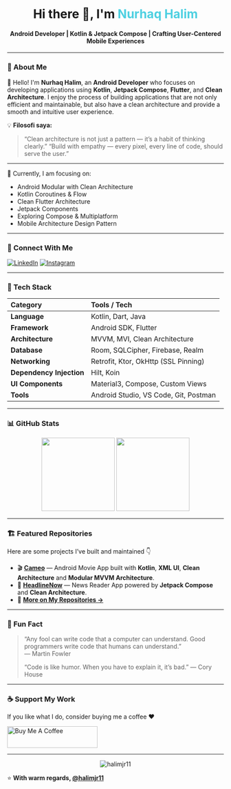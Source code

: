 <h1 align="center">Hi there 👋, I'm <span style="color:#4DD0E1;">Nurhaq Halim</span></h1>
<h4 align="center">Android Developer | Kotlin & Jetpack Compose | Crafting User-Centered Mobile Experiences</h4>

---

### 🧭 About Me
👋 Hello! I'm **Nurhaq Halim**, an **Android Developer** who focuses on developing applications using **Kotlin**, **Jetpack Compose**, **Flutter**, and **Clean Architecture**.
I enjoy the process of building applications that are not only efficient and maintainable, but also have a clean architecture and provide a smooth and intuitive user experience. 

💡 **Filosofi saya:**  
> “Clean architecture is not just a pattern — it’s a habit of thinking clearly.”
> “Build with empathy — every pixel, every line of code, should serve the user.”

---

🌱 Currently, I am focusing on:  
- Android Modular with Clean Architecture
- Kotlin Coroutines & Flow
- Clean Flutter Architecture
- Jetpack Components
- Exploring Compose & Multiplatform
- Mobile Architecture Design Pattern

---

### 🤝 Connect With Me
[![LinkedIn](https://img.shields.io/badge/LinkedIn-0077B5?style=for-the-badge&logo=linkedin&logoColor=white)](https://www.linkedin.com/in/nurhaq-halim-5b05b3207)
[![Instagram](https://img.shields.io/badge/Instagram-E4405F?style=for-the-badge&logo=instagram&logoColor=white)](https://www.instagram.com/nurhaqhalim7r/)

---

### 🧠 Tech Stack
| Category | Tools / Tech |
|:--|:--|
| **Language** | Kotlin, Dart, Java |
| **Framework** | Android SDK, Flutter |
| **Architecture** | MVVM, MVI, Clean Architecture |
| **Database** | Room, SQLCipher, Firebase, Realm |
| **Networking** | Retrofit, Ktor, OkHttp (SSL Pinning) |
| **Dependency Injection** | Hilt, Koin |
| **UI Components** | Material3, Compose, Custom Views |
| **Tools** | Android Studio, VS Code, Git, Postman |

---

### 📊 GitHub Stats
<p align="center">
  <img height="170em" src="https://github-readme-stats.vercel.app/api?username=halimjr11&show_icons=true&theme=tokyonight&hide_border=true&count_private=true&include_all_commits=true" />
  <img height="170em" src="https://github-readme-stats.vercel.app/api/top-langs/?username=halimjr11&layout=compact&theme=tokyonight&langs_count=8" />
</p>

---

### 🏗️ Featured Repositories
Here are some projects I’ve built and maintained 👇  

- 🎬 [**Cameo**](https://github.com/halimjr11/Cameo) — Android Movie App built with **Kotlin**, **XML UI**, **Clean Architecture** and **Modular MVVM Architecture**.  
- 📰 [**HeadlineNow**](https://github.com/halimjr11/HeadlineNow) — News Reader App powered by **Jetpack Compose** and **Clean Architecture**.  
- 🧩 [**More on My Repositories →**](https://github.com/halimjr11?tab=repositories)

---

### 🧩 Fun Fact
> “Any fool can write code that a computer can understand. Good programmers write code that humans can understand.”  
> — Martin Fowler
> 
>  “Code is like humor. When you have to explain it, it’s bad.”
> — Cory House


---

### ☕ Support My Work
If you like what I do, consider buying me a coffee ❤️  

<a href="buymeacoffee.com/nurhaqhaliv" target="_blank">
  <img src="https://cdn.buymeacoffee.com/buttons/v2/default-yellow.png" height="50" width="210" alt="Buy Me A Coffee" />
</a>

---

<p align="center">
  <img src="https://komarev.com/ghpvc/?username=halimjr11&label=Profile%20Views&color=0e75b6&style=flat" alt="halimjr11" />
</p>

⭐️ **With warm regards, [@halimjr11](https://github.com/halimjr11)**  
